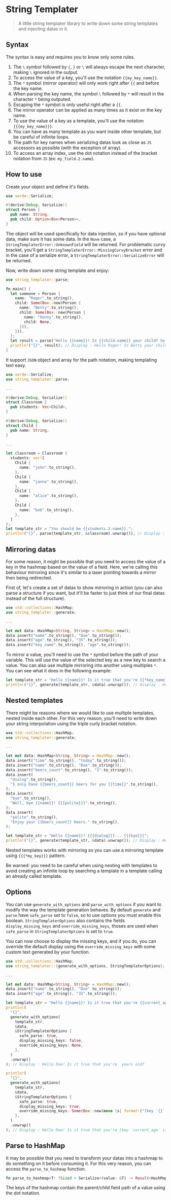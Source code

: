 # String Templater

> A little string templater library to write down some string templates and injecting datas in it.

## Syntax

The syntax is easy and requires you to know only some rules.
1. The `\` symbol followed by `{`, `}` or `\` will always escape the next character, making `\` ignored in the output.
2. To access the value of a key, you'll use the notation `{{my_key_name}}`.
3. The `*` symbol (mirror operator) will only work right after `{{` and before the key name.
4. When parsing the key name, the symbol `\` followed by `*` will result in the character `*` being outputed.
5. Escaping the `*` symbol is only useful right after a `{{`.
6. The mirror operator can be applied as many times as it exist on the key name.
7. To use the value of a key as a template, you'll use the notation `{{{my_key_name}}}`.
8. You can have as many template as you want inside other template, but be careful of infinite loops.
9. The path for key names when serializing datas look as close as `JS` accessors as possible (with the exception of array).
10. To access an array index, use the dot notation instead of the bracket notation from `JS` (ex: `my_field.2.name`).

## How to use

Create your object and define it's fields.

```rs
use serde::Serialize;

#[derive(Debug, Serialize)]
struct Person {
  pub name: String,
  pub child: Option<Box<Person>>,
}
```

The object will be used specifically for data injection, so if you have optional data, make sure it has some data.
In the `None` case, a `StringTemplaterError::UnknownField` will be returned.
For problematic curvy bracket, you'll get a `StringTemplaterError::MissingCurvyBracket` error and in the case of a serialize error, a `StringTemplaterError::SerializeError` will be returned.

Now, write down some string template and enjoy:
```rs
use string_templater::parse;

fn main() {
  let someone = Person {
    name: "Roger".to_string(),
    child: Some(Box::new(Person {
      name: "Betty".to_string(),
      child: Some(Box::new(Person {
        name: "Kenny".to_string(),
        child: None,
      })),
    })),
  };
  let result = parse("Hello {{name}}! Is {{child.name}} your child? So your grandchild must be {{child.child.name}}.", &someone).unwrap();
  println!("{}", result); // Display : Hello Roger! Is Betty your child? So your grandchild must be Kenny.
}
```

It support `JSON` object and array for the path notation, making templating text easy.

```rs
use serde::Serialize;
use string_templater::parse;

...

#[derive(Debug, Serialize)]
struct Classroom {
  pub students: Vec<Child>,
}

#[derive(Debug, Serialize)]
struct Child {
  pub name: String,
}

...

let classroom = Classroom {
  students: vec![
    Child {
      name: "john".to_string(),
    },
    Child {
      name: "janne".to_string(),
    },
    Child {
      name: "alice".to_string(),
    },
    Child {
      name: "bob".to_string(),
    },
  ]
};
let template_str = "You should be {{students.2.name}}.";
println!("{}", parse(template_str, &classroom).unwrap()); // Display : You should be alice.
```

## Mirroring datas

For some reason, it might be possible that you need to access the value of a key in the hashmap based on the value of a field. Here, we're calling this behaviour mirroring since it's similar to a laser pointing towards a mirror then being redirected.

First of, let's create a set of datas to show mirroring in action (you can also parse a structure if you want, but it'll be faster to just think of our final datas instead of the full structure).
```rs
use std::collections::HashMap;
use string_templater::generate;

...

let mut data: HashMap<String, String> = HashMap::new();
data.insert("name".to_string(), "Doe".to_string());
data.insert("age".to_string(), "35".to_string());
data.insert("key_name".to_string(), "age".to_string());
```

To mirror a value, you'll need to use the `*` symbol before the path of your variable. This will use the value of the selected key as a new key to search a value. You can also use multiple mirroring into another using multiples `*`.
You can see what it does in the following example:
```rs
let template_str = "Hello {{name}}! Is it true that you're {{*key_name}} years old?";
println!("{}", generate(template_str, &data).unwrap()); // Display : Hello Doe! Is it true that you're 35 years old?
```

## Nested templates

There might be reasons where we would like to use multiple templates, nested inside each other. For this very reason, you'll need to write down your string interpolation using the triple curly bracket notation.

```rs
use std::collections::HashMap;
use string_templater::generate;

...

let mut data: HashMap<String, String> = HashMap::new();
data.insert("time".to_string(), "today".to_string());
data.insert("name".to_string(), "Doe".to_string());
data.insert("beers_count".to_string(), "2".to_string());
data.insert(
  "dialog".to_string(),
  "I only have {{beers_count}} beers for you {{time}}".to_string(),
);
data.insert(
  "bye".to_string(),
  "Well, bye {{name}}! {{{polite}}}".to_string(),
);
data.insert(
  "polite".to_string(),
  "Enjoy your {{beers_count}} beers.".to_string(),
);

let template_str = "Hello {{name}}! {{{dialog}}}... {{{bye}}}";
println!("{}", generate(template_str, &data).unwrap()); // Display : Hello Doe! I only have 2 beers for you today... Well, bye Doe! Enjoy your 2 beers.
```

Nested templates works with mirroring so you can use a mirroring template using `{{{*my_key}}}` pattern.

Be warned: you need to be careful when using nesting with templates to avoid creating an infinite loop by searching a template in a template calling an already called template.

## Options

You can use `generate_with_options` and `parse_with_options` if you want to modify the way the template generation behaves.
By default `generate` and `parse` have `safe_parse` set to `false`, so to use options you must enable this boolean.
`StringTemplaterOptions` also contains the fields `display_missing_keys` and `override_missing_keys`, thoses are used when `safe_parse` in `StringTemplaterOptions` is set to `true`.

You can now choose to display the missing keys, and if you do, you can override the default display using the `override_missing_keys` with some custom text generated by your function.

```rs
use std::collections::HashMap;
use string_templater::{generate_with_options, StringTemplaterOptions};

...

let mut data: HashMap<String, String> = HashMap::new();
data.insert("name".to_string(), "Doe".to_string());
data.insert("age".to_string(), "35".to_string());

let template_str = "Hello {{name}}! Is it true that you're {{current_age}} years old?";
println!(
  "{}",
  generate_with_options(
    template_str,
    &data,
    &StringTemplaterOptions {
      safe_parse: true,
      display_missing_keys: false,
      override_missing_keys: None,
    },
  )
  .unwrap()
); // Display : Hello Doe! Is it true that you're  years old?

println!(
  "{}",
  generate_with_options(
    template_str,
    &data,
    &StringTemplaterOptions {
      safe_parse: true,
      display_missing_keys: true,
      override_missing_keys: Some(Box::new(move |s| format!("[key `{}` is missing]", s))),
    },
  )
  .unwrap()
); // Display : Hello Doe! Is it true that you're [key `current_age` is missing] years old?
```

## Parse to HashMap

It may be possible that you need to transform your datas into a hashmap to do something on it before consuming it.
For this very reason, you can access the `parse_to_hashmap` function.

```rs
fn parse_to_hashmap<T: ?Sized + Serialize>(value: &T) -> Result<HashMap<String, String>, StringTemplaterError>;
```

The keys of the hashmap contain the parent/child field path of a value using the dot notation.
